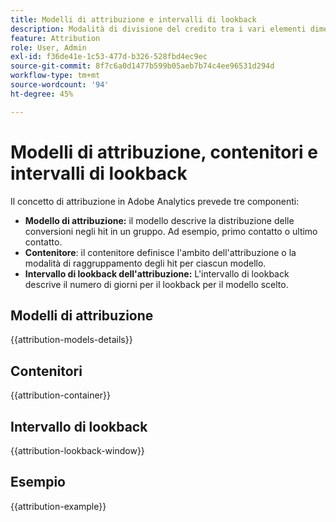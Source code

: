 ```yaml
---
title: Modelli di attribuzione e intervalli di lookback
description: Modalità di divisione del credito tra i vari elementi dimensionali tramite diversi tipi di attribuzione.
feature: Attribution
role: User, Admin
exl-id: f36de41e-1c53-477d-b326-528fbd4ec9ec
source-git-commit: 8f7c6a0d1477b599b05aeb7b74c4ee96531d294d
workflow-type: tm+mt
source-wordcount: '94'
ht-degree: 45%

---
```


# Modelli di attribuzione, contenitori e intervalli di lookback

Il concetto di attribuzione in Adobe Analytics prevede tre componenti:

* **Modello di attribuzione:** il modello descrive la distribuzione delle conversioni negli hit in un gruppo. Ad esempio, primo contatto o ultimo contatto.
* **Contenitore**: il contenitore definisce l&#39;ambito dell&#39;attribuzione o la modalità di raggruppamento degli hit per ciascun modello.
* **Intervallo di lookback dell&#39;attribuzione:** L&#39;intervallo di lookback descrive il numero di giorni per il lookback per il modello scelto.


## Modelli di attribuzione

{{attribution-models-details}}


## Contenitori

{{attribution-container}}


## Intervallo di lookback

{{attribution-lookback-window}}


## Esempio

{{attribution-example}}


<!--
## Attribution models

| UI icon | Attribution model | Definition | When to use |
| --- | --- | --- | --- |
| ![Last Touch](assets/last_touch1.png) | Last Touch | Gives 100% credit to the touch point occurring most recently before conversion. | The most basic and common attribution model. It is frequently used for conversions with a short consideration cycle. Last Touch is commonly used by teams managing search marketing or analyzing internal search keywords. |
| ![First Touch](assets/first_touch.png) | First Touch | Gives 100% credit to the touch point first seen in the attribution lookback window. | Another common attribution model useful for analyzing marketing channels intended to drive brand awareness or customer acquisition. It is frequently used by display or social marketing teams, but is also great for assessing onsite product recommendation effectiveness. |
| ![Same Touch](assets/same_touch.png) | Same Touch | Gives 100% credit to the very hit where the conversion occurred. If a touch point does not happen on the same hit as a conversion, It is bucketed under "None". | A helpful model when evaluating the content or user experience that was presented immediately at the time of conversion. Product or design teams often use this model to assess the effectiveness of a page where conversion happens. |
| ![Linear](assets/linear.png) | Linear | Gives equal credit to every touch point seen leading up to a conversion. | Useful for conversions with longer consideration cycles or user experiences that need more frequent customer engagement. It is often used by teams measuring mobile app notification effectiveness or with subscription-based products. |
| ![U-Shaped](assets/u_shaped.png) | U-Shaped | Gives 40% credit to the first interaction, 40% credit to the last interaction, and divides the remaining 20% to any touch points in between. For conversions with a single touch point, 100% credit is given. For conversions with two touch points, 50% credit is given to both. | A great model for those who value interactions that introduced or closed a conversion, but still want to recognize assisting interactions. U-Shaped attribution is commonly used by teams who take a more balanced approach but want to give more credit to channels that found or closed a conversion. |
| ![J-Shaped](assets/j_shaped.png) | J-Shaped | Gives 60% credit to the last interaction, 20% credit to the first interaction, and divides the remaining 20% to any touch points in between. For conversions with a single touch point, 100% credit is given. For conversions with two touch points, 75% credit is given to the last interaction, and 25% credit is given to the first. | This model is great for those who prioritize finders and closers, but want to focus on closing interactions. J-Shaped attribution is frequently used by teams who take a more balanced approach and want to give more credit to channels that closed a conversion. |
| ![Inverse J-Shaped](assets/inverse_j.png) | Inverse J | Gives 60% credit to the first touch point, 20% credit to the last touch point, and divides the remaining 20% to any touch points in between. For conversions with a single touch point, 100% credit is given. For conversions with two touch points, 75% credit is given to the first interaction, and 25% credit is given to the last. | This model is ideal for those who prioritize finders and closers, but want to focus on finding interactions. Inverse J attribution is used by teams who take a more balanced approach and want to give more credit to channels that initiated a conversion. |
| ![Custom](assets/custom.png) | Custom | Allows you to specify the weights you want to give to first touch points, last touch points, and any touch points in between. Values specified are normalized to 100% even if the custom numbers entered do not add to 100. For conversions with a single touch point, 100% credit is given. For interactions with two touch points, the middle parameter is ignored. The first and last touch points are then normalized to 100%, and credit is assigned accordingly. | This model is perfect for those who want full control over their attribution model and have specific needs that other attribution models do not fulfill. |
| ![Time Decay](assets/time_decay.png) | Time-Decay | Follows an exponential decay with a custom half-life parameter, where the default is 7 days. The weight of each channel depends on the amount of time that passed between the touch point initiation and the eventual conversion. The formula used to determine credit is `2^(-t/halflife)`, where `t` is the amount of time between a touch point and a conversion. All touch points are then normalized to 100%. | Great for teams who regularly run video advertising or who market against events with a predetermined date. The longer a conversion happens after a marketing event, the less credit is given. |
| ![Participation](assets/participation.png) | Participation | Gives 100% credit to all unique touch points. The total number of conversions is inflated compared to other attribution models. Participation deduplicates channels that are seen multiple times. | Excellent for understanding how often customers are exposed to a given interaction. Media organizations frequently use this model to calculate content velocity. Retail organizations often use this model to understand which parts of their site are critical to conversion. |
| ![Algorithmic](assets/algorithmic.png) | [Algorithmic](algorithmic.md) |  Uses statistical techniques to dynamically determine the optimal allocation of credit for the selected metric. | Useful to help avoid guesswork or heuristics when choosing the right attribution model for your business.  |

## Lookback windows

A lookback window is the amount of time a conversion should look back to include touch points. Attribution models that give more credit to first interactions see larger differences when viewing different lookback windows.

* **Visit lookback window:** Looks back up to the beginning of a the visit where a conversion happened. Visit lookback windows are narrow, as they don't look beyond the visit. Visit lookback windows respect the modified visit definition in virtual report suites.

* **Visitor lookback window:** Looks at all visits back up to the 1st of the month of the current date range. Visitor lookback windows are wide, as they can span many visits. Visitor lookback considers all values from the beginning of the month of the report's date range. For example, if the report date range is September 15 - September 30, the visitor lookback date range includes September 1 - September 30.

* **Custom lookback window:** Allows you to expand the attribution window beyond the reporting date range, up to a maximum of 90 days. Custom lookback windows are evaluated on each conversion in the reporting period. For example, for a conversion occurring on February 20, a lookback window of 10 days would evaluate all dimension touchpoints from February 10 - February 20 in the attribution model.

>[!BEGINSHADEBOX]
  
See ![VideoCheckedOut](/help/assets/icons/VideoCheckedOut.svg) [Custom lookback window](https://video.tv.adobe.com/v/36204?quality=12&learn=on){target="_blank"} for a demo video.
  
>[!ENDSHADEBOX]


## Example

Consider the following example:

1. On September 15, a visitor arrives to your site through a paid search advertisement, then leaves.
2. On September 18, the visitor arrives to your site again through a social media link they got from a friend. They add several items to their cart, but do not purchase anything.
3. On September 24, your marketing team sends them an email with a coupon for some of the items in their cart. They apply the coupon, but visit several other sites to see if any other coupons are available. They find another through a display ad, then ultimately make a purchase for $50.

Depending on your lookback window and attribution model, channels receive different credit. The following are some notable examples:

* Using **first touch** and a **visit lookback window**, attribution looks at only the third visit. Between email and display, email was first, so email gets 100% credit for the $50 purchase.
* Using **first touch** and a **visitor lookback window**, attribution looks at all three visits. Paid search was first, so it gets 100% credit for the $50 purchase.
* Using **linear** and a **visit lookback window**, credit is divided between email and display. Both of these channels each get $25 credit.
* Using **linear** and a **visitor lookback window**, credit is divided between paid search, social, email, and display. Each channel gets $12.50 credit for this purchase.
* Using **J-shaped** and a **visitor lookback window**, credit is divided between paid search, social, email, and display.
  * 60% credit is given to display, for $30.
  * 20% credit is given to paid search, for $10.
  * The remaining 20% is divided between social and email, giving $5 to each.
* Using **Time Decay** and a **visitor lookback window**, credit is divided between paid search, social, email, and display. Using the default 7-day half-life:
  * Gap of 0 days between display touch point and conversion. `2^(-0/7) = 1`
  * Gap of 0 days between email touch point and conversion. `2^(-0/7) = 1`
  * Gap of 6 days between social touch point and conversion. `2^(-6/7) = 0.552`
  * Gap of 9 days between paid search touch point and conversion. `2^(-9/7) = 0.41`
  * Normalizing these values results in the following:
    * Display: 33.8%, getting $16.88
    * Email: 33.8% getting $16.88
    * Social: 18.6%, getting $9.32
    * Paid Search: 13.8%, getting $6.92
* Using **Participation** and a **visitor lookback window**, the full $50 is attributed to paid search, social, email, and display. If you view revenue as a trended report instead of a ranked report, you would see the $50 on each respective day that the visitor touched a given marketing channel.

>[!TIP]
>
>Other conversion events, such as orders or custom events, are also divided if credit belongs to more than one channel. For example, if two channels contribute to a custom event using a Linear attribution model, both channels get 0.5 of the custom event. These event fractions are summed across all visits, then rounded to the nearest integer for reporting.

-->